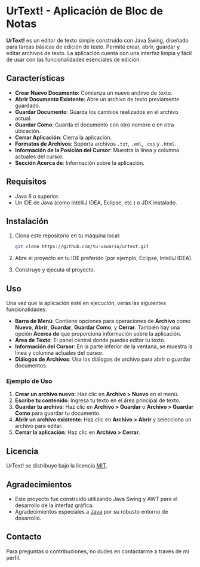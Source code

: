 # UrText! - Aplicación de Bloc de Notas

**UrText!** es un editor de texto simple construido con Java Swing, diseñado para tareas básicas de edición de texto. Permite crear, abrir, guardar y editar archivos de texto. La aplicación cuenta con una interfaz limpia y fácil de usar con las funcionalidades esenciales de edición.

## Características

- **Crear Nuevo Documento**: Comienza un nuevo archivo de texto.
- **Abrir Documento Existente**: Abre un archivo de texto previamente guardado.
- **Guardar Documento**: Guarda los cambios realizados en el archivo actual.
- **Guardar Como**: Guarda el documento con otro nombre o en otra ubicación.
- **Cerrar Aplicación**: Cierra la aplicación.
- **Formatos de Archivos**: Soporta archivos `.txt`, `.xml`, `.css` y `.html`.
- **Información de la Posición del Cursor**: Muestra la línea y columna actuales del cursor.
- **Sección Acerca de**: Información sobre la aplicación.

## Requisitos

- Java 8 o superior.
- Un IDE de Java (como IntelliJ IDEA, Eclipse, etc.) o JDK instalado.

## Instalación

1. Clona este repositorio en tu máquina local:

    ```bash
    git clone https://github.com/tu-usuario/urtext.git
    ```

2. Abre el proyecto en tu IDE preferido (por ejemplo, Eclipse, IntelliJ IDEA).
3. Construye y ejecuta el proyecto.

## Uso

Una vez que la aplicación esté en ejecución, verás las siguientes funcionalidades:

- **Barra de Menú**: Contiene opciones para operaciones de **Archivo** como **Nuevo**, **Abrir**, **Guardar**, **Guardar Como**, y **Cerrar**. También hay una opción **Acerca de** que proporciona información sobre la aplicación.
- **Área de Texto**: El panel central donde puedes editar tu texto.
- **Información del Cursor**: En la parte inferior de la ventana, se muestra la línea y columna actuales del cursor.
- **Diálogos de Archivos**: Usa los diálogos de archivo para abrir o guardar documentos.

### Ejemplo de Uso

1. **Crear un archivo nuevo**: Haz clic en **Archivo > Nuevo** en el menú.
2. **Escribe tu contenido**: Ingresa tu texto en el área principal de texto.
3. **Guardar tu archivo**: Haz clic en **Archivo > Guardar** o **Archivo > Guardar Como** para guardar tu documento.
4. **Abrir un archivo existente**: Haz clic en **Archivo > Abrir** y selecciona un archivo para editar.
5. **Cerrar la aplicación**: Haz clic en **Archivo > Cerrar**.

## Licencia

UrText! se distribuye bajo la licencia [MIT](https://opensource.org/licenses/MIT).

## Agradecimientos

- Este proyecto fue construido utilizando Java Swing y AWT para el desarrollo de la interfaz gráfica.
- Agradecimientos especiales a [Java](https://www.java.com) por su robusto entorno de desarrollo.

## Contacto

Para preguntas o contribuciones, no dudes en contactarme a través de mi perfil.
